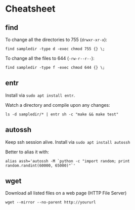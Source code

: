 Cheatsheet
=========

find
------

To change all the directories to 755 (`drwxr-xr-x`):

```
find sampledir -type d -exec chmod 755 {} \;
```

To change all the files to 644 (`-rw-r--r--`):

```
find sampledir -type f -exec chmod 644 {} \;
```

entr
------

Install via `sudo apt install entr`.

Watch a directory and compile upon any changes:

```
ls -d sampledir/* | entr sh -c "make && make test"
```

autossh
---------

Keep ssh session alive. Install via `sudo apt install autossh`

Better to alias it with:

```
alias assh='autossh -M `python -c "import random; print random.randint(60000, 65000)"`'
```

wget
----------

Download all listed files on a web page (HTTP File Server)

```
wget --mirror --no-parent http://yoururl
```
